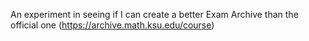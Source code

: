 An experiment in seeing if I can create a better Exam Archive than the official one (<https://archive.math.ksu.edu/course>)
